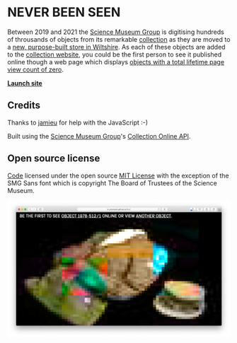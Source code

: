 # NEVER BEEN SEEN

Between 2019 and 2021 the [Science Museum Group](https://www.sciencemuseumgroup.org.uk) is digitising hundreds of throusands of objects from its remarkable [collection](https://www.sciencemuseumgroup.org.uk/about-us/collection/) as they are moved to a [new, purpose-built store in Wiltshire](https://www.sciencemuseumgroup.org.uk/about-us/collection/national-collections-centre/). As each of these objects are added to the [collection website](https://collection.sciencemuseumgroup.org.uk), you could be the first person to see it published online though a web page which displays [objects with a total lifetime page view count of zero](https://thesciencemuseum.github.io/never-been-seen/).

**[Launch site](https://thesciencemuseum.github.io/never-been-seen/)**

## Credits

Thanks to [jamieu](https://github.com/jamieu) for help with the JavaScript :-)

Built using the [Science Museum Group](https://www.sciencemuseumgroup.org.uk)'s [Collection Online API](https://github.com/TheScienceMuseum/collectionsonline/wiki/Collections-Online-API).

## Open source license

[Code](https://github.com/TheScienceMuseum/never-been-seen/tree/master/docs) licensed under the open source [MIT License](https://github.com/TheScienceMuseum/never-been-seen/blob/master/LICENSE) with the exception of the SMG Sans font which is copyright The Board of Trustees of the Science Museum. 

![Screengrab](https://github.com/TheScienceMuseum/never-been-seen/blob/master/Screenshot.png)
